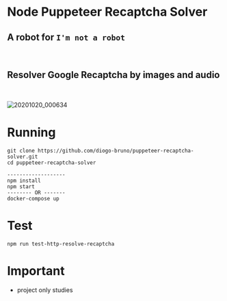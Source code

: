 # Node Puppeteer Recaptcha Solver

## A robot for `I'm not a robot`

<br />

## Resolver Google Recaptcha by images and audio

<br />

![20201020_000634](https://user-images.githubusercontent.com/11491923/96535617-945db500-1268-11eb-988f-66a1fb35aa13.gif)

# Running

```
git clone https://github.com/diogo-bruno/puppeteer-recaptcha-solver.git
cd puppeteer-recaptcha-solver

-------------------
npm install
npm start
-------- OR -------
docker-compose up
```

# Test

```
npm run test-http-resolve-recaptcha
```

# Important

- project only studies
